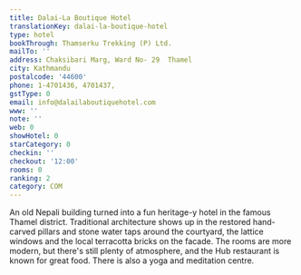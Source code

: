```yaml
---
title: Dalai-La Boutique Hotel
translationKey: dalai-la-boutique-hotel
type: hotel
bookThrough: Thamserku Trekking (P) Ltd.
mailTo: ''
address: Chaksibari Marg, Ward No- 29  Thamel
city: Kathmandu
postalcode: '44600'
phone: 1-4701436, 4701437,
gstType: 0
email: info@dalailaboutiquehotel.com
www: ''
note: ''
web: 0
showHotel: 0
starCategory: 0
checkin: ''
checkout: '12:00'
rooms: 0
ranking: 2
category: COM
---
```


An old Nepali building turned into a fun heritage-y hotel in the famous Thamel district. Traditional architecture shows up in the restored hand-carved pillars and stone water taps around the courtyard, the lattice windows and the local terracotta bricks on the facade. The rooms are more modern, but there's still plenty of atmosphere, and the Hub restaurant is known for great food. There is also a yoga and meditation centre.